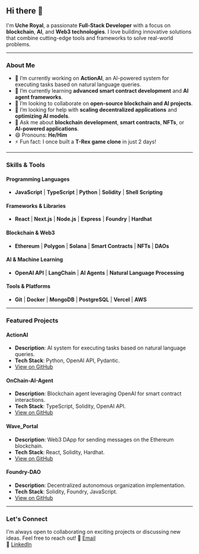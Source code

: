 ## Hi there 👋

<!--
**codebasebo/codebasebo** is a ✨ _special_ ✨ repository because its `README.md` (this file) appears on your GitHub profile.
-->

I'm **Uche Royal**, a passionate **Full-Stack Developer** with a focus on **blockchain**, **AI**, and **Web3 technologies**. I love building innovative solutions that combine cutting-edge tools and frameworks to solve real-world problems.

---

### **About Me**
- 🔭 I’m currently working on **ActionAI**, an AI-powered system for executing tasks based on natural language queries.
- 🌱 I’m currently learning **advanced smart contract development** and **AI agent frameworks**.
- 👯 I’m looking to collaborate on **open-source blockchain and AI projects**.
- 🤔 I’m looking for help with **scaling decentralized applications** and **optimizing AI models**.
- 💬 Ask me about **blockchain development**, **smart contracts**, **NFTs**, or **AI-powered applications**.
- 😄 Pronouns: **He/Him**  
- ⚡ Fun fact: I once built a **T-Rex game clone** in just 2 days!  

---

### **Skills & Tools**

#### **Programming Languages**
- **JavaScript** | **TypeScript** | **Python** | **Solidity** | **Shell Scripting**

#### **Frameworks & Libraries**
- **React** | **Next.js** | **Node.js** | **Express** | **Foundry** | **Hardhat**

#### **Blockchain & Web3**
- **Ethereum** | **Polygon** | **Solana** | **Smart Contracts** | **NFTs** | **DAOs**

#### **AI & Machine Learning**
- **OpenAI API** | **LangChain** | **AI Agents** | **Natural Language Processing**

#### **Tools & Platforms**
- **Git** | **Docker** | **MongoDB** | **PostgreSQL** | **Vercel** | **AWS**

---

### **Featured Projects**

#### **ActionAI**
- **Description**: AI system for executing tasks based on natural language queries.  
- **Tech Stack**: Python, OpenAI API, Pydantic.  
- [View on GitHub](https://github.com/codebasebo/Action-AI)

#### **OnChain-AI-Agent**
- **Description**: Blockchain agent leveraging OpenAI for smart contract interactions.  
- **Tech Stack**: TypeScript, Solidity, OpenAI API.  
- [View on GitHub](https://github.com/codebasebo/OnChain-AI-Agent)

#### **Wave_Portal**
- **Description**: Web3 DApp for sending messages on the Ethereum blockchain.  
- **Tech Stack**: React, Solidity, Hardhat.  
- [View on GitHub](https://github.com/codebasebo/Wave_Portal)

#### **Foundry-DAO**
- **Description**: Decentralized autonomous organization implementation.  
- **Tech Stack**: Solidity, Foundry, JavaScript.  
- [View on GitHub](https://github.com/codebasebo/Foundry-DAO)
- ----



### **Let's Connect**
I'm always open to collaborating on exciting projects or discussing new ideas. Feel free to reach out! 
📧 [Email](ucheroyal990@mail.com)    
💼 [LinkedIn](https://www.linkedin.com/in/uche-royal-876b2b226/)  


